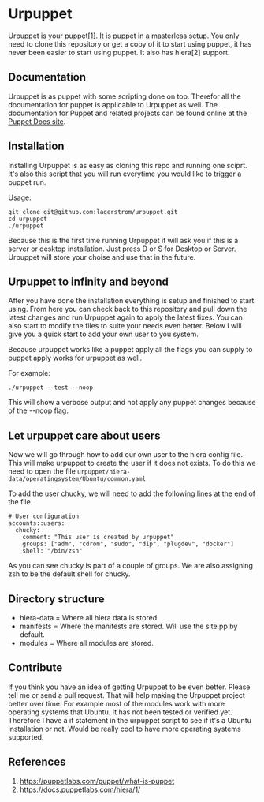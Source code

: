 Urpuppet
=======

Urpuppet is your puppet[1]. It is puppet in a masterless setup.
You only need to clone this repository or get a copy of it
to start using puppet, it has never been easier to start using puppet.
It also has hiera[2] support.

Documentation
-------------
Urpuppet is as puppet with some scripting done on top. Therefor all the documentation for puppet is applicable to Urpuppet as well. The documentation for Puppet and related projects can be found online at the
[Puppet Docs site](https://docs.puppetlabs.com).

Installation
------------
Installing Urpuppet is as easy as cloning this repo and running one sciprt. It's also this script that you will run everytime you would like to trigger a puppet run.

Usage:

    git clone git@github.com:lagerstrom/urpuppet.git
    cd urpuppet
    ./urpuppet

Because this is the first time running Urpuppet it will ask you if this is a server or desktop installation. Just press D or S for Desktop or Server. Urpuppet will store your choise and use that in the future.

Urpuppet to infinity and beyond
------------
After you have done the installation everything is setup and finished to start using. From here you can check back to this repository and pull down the latest changes and run Urpuppet again to apply the latest fixes. You can also start to modify the files to suite your needs even better. Below I will give you a quick start to add your own user to you system.

Because urpuppet works like a puppet apply all the flags you can supply to puppet apply works for urpuppet as well.

For example:

    ./urpuppet --test --noop

This will show a verbose output and not apply any puppet changes because of the --noop flag.

Let urpuppet care about users
---

Now we will go through how to add our own user to the hiera config file. This will make urpuppet to create the user if it does not exists. To do this we need to open the file `urpuppet/hiera-data/operatingsystem/Ubuntu/common.yaml`

To add the user chucky, we will need to add the following lines at the end of the file.

    # User configuration
    accounts::users:
      chucky:
        comment: "This user is created by urpuppet"
        groups: ["adm", "cdrom", "sudo", "dip", "plugdev", "docker"]
        shell: "/bin/zsh"

As you can see chucky is part of a couple of groups. We are also assigning zsh to be the default shell for chucky.

Directory structure
-----

* hiera-data = Where all hiera data is stored.
* manifests  = Where the manifests are stored. Will use the site.pp by default.
* modules    = Where all modules are stored.

Contribute
-------------

If you think you have an idea of getting Urpuppet to be even better. Please tell me or send a pull request. That will help making the Urpuppet project better over time. For example most of the modules work with more operating systems that Ubuntu. It has not been tested or verified yet. Therefore I have a if statement in the urpuppet script to see if it's a Ubuntu installation or not. Would be really cool to have more operating systems supported.


References
--
1. https://puppetlabs.com/puppet/what-is-puppet
2. https://docs.puppetlabs.com/hiera/1/
